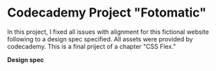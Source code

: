 # Codecademy Project "Fotomatic"

In this project, I fixed all issues with alignment for this fictional website following to a design spec specified. All assets were provided by codecademy. 
This is a final priject of a chapter "CSS Flex."

**Design spec**
<img src="./fotomatic_spec_landing.png" alt="">
